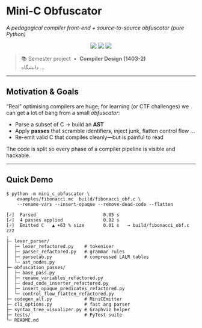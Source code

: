 # Mini-C Obfuscator

*A pedagogical compiler front-end + source-to-source obfuscator (pure Python)*

<div align="center">
<img src="https://img.shields.io/badge/Python-3.9%2B-blue?logo=python"/>
<img src="https://img.shields.io/badge/License-MIT-brightgreen"/>
<img src="https://img.shields.io/badge/Project Phase-I (%F0%9F%93%8D)-orange"/>
</div>

> 📚 Semester project &nbsp;•&nbsp; **Compiler Design (1403-2)**  
> دانشگاه …

---

## Motivation & Goals
“Real” optimising compilers are huge; for learning (or CTF challenges) we
can get a lot of bang from a small *obfuscator*:

* Parse a subset of C → build an **AST**
* Apply **passes** that scramble identifiers, inject junk, flatten control flow …
* Re-emit valid C that compiles cleanly—but is painful to read

The code is split so every phase of a compiler pipeline is visible and hackable.

---

## Quick Demo

```console
$ python -m mini_c_obfuscator \
    examples/fibonacci.mc  build/fibonacci_obf.c \
    --rename-vars --insert-opaque --remove-dead-code --flatten

[✓]  Parsed                         0.05 s
[✓]  4 passes applied               0.02 s
[✓]  Emitted C   ▲ +63 % size       0.01 s   → build/fibonacci_obf.c
zzz
.
├─ lexer_parser/
│  ├─ lexer_refactored.py    # tokeniser
│  ├─ parser_refactored.py   # grammar rules
│  ├─ parsetab.py            # compressed LALR tables
│  └─ ast_nodes.py
├─ obfuscation_passes/
│  ├─ base_pass.py
│  ├─ rename_variables_refactored.py
│  ├─ dead_code_inserter_refactored.py
│  ├─ insert_opaque_predicates_refactored.py
│  └─ control_flow_flatten_refactored.py
├─ codegen_alt.py            # MiniCEmitter
├─ cli_options.py            # fast arg parser
├─ syntax_tree_visualizer.py # Graphviz helper
├─ tests/                    # PyTest suite
└─ README.md








